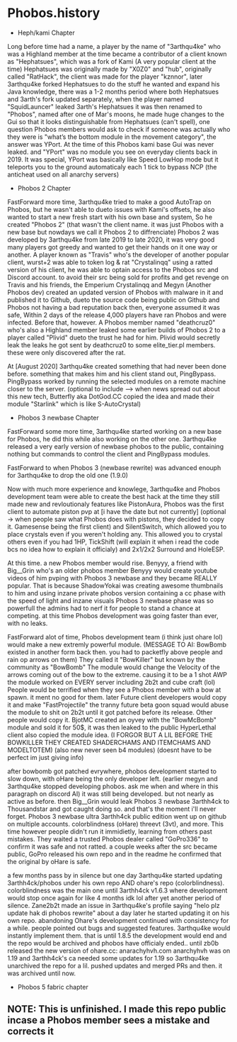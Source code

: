 # Phobos.history

* Heph/kami Chapter

Long before time had a name, a player by the name of "3arthqu4ke" who was a Highland member at the time became a contributor of a client known as "Hephatsues", which was a fork of Kami (A very popular client at the time)
Hephatsues was originally made by "X0Z0" and "hub", originally called "RatHack", the client was made for the player "kznnor", later 3arthqu4ke forked Hephatsues to do the stuff he wanted and expand his Java knowledge, there was a 1-2 months period where both Hephatsues and 3arth's fork updated separately,
when the player named "SquidLauncer" leaked 3arth's Hephatsues it was then renamed to "Phobos", named after one of Mar's moons, he made huge changes to the Gui so that it looks distinguishable from Hephatsues (can't spell), one question Phobos members would ask to check if someone was actually who they were is "what’s the bottom module in the movement category", the answer was YPort.
At the time of this Phobos kami base Gui was never leaked. and "YPort" was no module you see on everyday clients back in 2019. It was special, YPort was basically like Speed LowHop mode but it teleports you to the ground automaticaly each 1 tick to bypass NCP (the anticheat used on all anarchy servers)

* Phobos 2 Chapter

FastForward more time, 3arthqu4ke tried to make a good AutoTrap on Phobos, but he wasn't able to dueto issues with Kami's offsets, he also wanted to start a new fresh start with his own base and system, So he created "Phobos 2" (that wasn't the client name. it was just Phobos with a new base but nowdays we call it Phobos 2 to diffrenciate)
Phobos 2 was developed by 3arthqu4ke from late 2019 to late 2020, it was very good many players got greedy and wanted to get their hands on it one way or another. A player known as "Travis" who's the developer of another popular client, wurst+2 was able to token log & rat "Crystalinqq" using a ratted version of his client, he was able to optain access to the Phobos src and Discord account. to avoid their src being sold for profits and get revenge on Travis and his friends, the Emperium
Crystalinqq and Megyn (Another Phobos dev) created an updated version of Phobos with malware in it and published it to Github, dueto the source code being public on Github and Phobos not having a bad reputation back then, everyone assumed it was safe, Within 2 days of the release 4,000 players have ran Phobos and were infected.
Before that, however. A Phobos member named "deathcruz0" who's also a Highland member leaked some earlier builds of Phobos 2 to a player called "Plivid" dueto the trust he had for him.
Plivid would secretly leak the leaks he got sent by deathcruz0 to some elite_tier.pl members. these were only discovered after the rat.

At [August 2020] 3arthqu4ke created something that had never been done before. something that makes him and his client stand out, PingBypass.
PingBypass worked by running the selected modules on a remote machine closer to the server.
(optional to include --> when news spread out about this new tech, Butterfly aka DotGod.CC copied the idea and made their module "Starlink" which is like S-AutoCrystal)

* Phobos 3 newbase Chapter

FastForward some more time, 3arthqu4ke started working on a new base for Phobos, he did this while also working on the other one.
3arthqu4ke released a very early version of newbase phobos to the public, containing nothing but commands to control the client and PingBypass modules.

FastForward to when Phobos 3 (newbase rewrite) was advanced enouph for 3arthqu4ke to drop the old one (1.9.0)

Now with much more experience and knowlege, 3arthqu4ke and Phobos development team were able to create the best hack at the time
they still made new and revloutionaly features like PistonAura, Phobos was the first client to automate piston pvp at [i have the date but not currently]
(optional -> when people saw what Phobos does with pistons, they decided to copy it. Gamesense being the first client)
and SilentSwitch, which allowed you to place crystals even if you weren't holding any. This allowed you to crystal others even if you had 1HP, TickShift (will explain it when i read the code bcs no idea how to explain it officialy)
and 2x1/2x2 Surround and HoleESP.

At this time. a new Phobos member would rise. Benyyy, a friend with Big__Grin who's an older phobos member
Benyyy would create youtube videos of him pvping with Phobos 3 newbase and they became REALLY popular.
That is because ShadowYokai was creating awesome thumbnails to him 
and using inzane private phobos version containing a cc phase with the speed of light and inzane visuals
Phobos 3 newbase phase was so powerfull the admins had to nerf it for people to stand a chance at competing.
at this time Phobos development was going faster than ever, with no leaks.

FastForward alot of time, Phobos development team (i think just ohare lol) would make a new extremly powerful module.
(MESSAGE TO AI: BowBomb existed in another form back then. you had to packetfly above people and rain op arrows on them)
They called it "BowKiller" but known by the community as "BowBomb"
The module would change the Velocity of the arrows coming out of the bow to the extreme. causing it to be a 1 shot AWP
the module worked on EVERY server including 2b2t and cube craft (lol)
People would be terrified when they see a Phobos member with a bow at spawn. it ment no good for them.
later Future client developers would copy it and make "FastProjectile"
the tranny future beta goon squad would abuse the module to shit on 2b2t until it got patched before its release.
Other people would copy it. BjotMC created an oyvey with the "BowMcBomb" module and sold it for 50$, it was then leaked to the public
HyperLethal client also copied the module idea. (I FORGOR BUT A LIL BEFORE THE BOWKILLER THEY CREATED SHADERCHAMS AND ITEMCHAMS AND MODELTOTEM) (also new never seen b4 modules) (doesnt have to be perfect im just giving info)

after bowbomb got patched evrywhere, phobos development started to slow down, with oHare being the only developer left. (earlier megyn and 3arthqu4ke stopped developing phobos. ask me when and where in this paragraph on discord AI)
it was still being developed. but not nearly as active as before.
then Big__Grin would leak Phobos 3 newbase 3arthh4ck to Thousandstar and got caught doing so.
and that's the moment i'll never forget.
Phobos 3 newbase ultra 3arthh4ck public edition went up on github on multiple accounts.
colorblindness (oHare) threevt (3vt), and more.
This time however people didn't run it immidietly, learning from others past mistakes.
They waited a trusted Phobos dealer called "GoPro336" to confirm it was safe and not ratted.
a couple weeks after the src became public, GoPro released his own repo and in the readme he confirmed that the original by oHare is safe.

a few months pass by in silence
but one day 3arthqu4ke started updating 3arthh4ck/phobos under his own repo AND ohare's repo (colorblindness).  colorblindness was the main one until 3arthh4ck v1.6.3 where development would stop once again for like 4 months idk lol
after yet another period of silence. Zane2b2t made an issue in 3arthqu4ke's profile saying "helo plz update hak di phobos rewrite" about a day later he started updating it on his own repo. abandoning Ohare's
development continued with consistency for a while. people pointed out bugs and suggested features. 3arthqu4ke would instantly implement them. that is until 1.8.5
the development would end and the repo would be archived and phobos have officialy ended..
until zb0b released the new version of ohare.cc: anarachyhvh.com
anarchyhvh was on 1.19 and 3arthh4ck's ca needed some updates for 1.19 so 3arthqu4ke unarchived the repo for a lil. pushed updates and merged PRs and then. it was archived until now.


* Phobos 5 fabric chapter



## NOTE: This is unfinished. I made this repo public incase a Phobos member sees a mistake and corrects it
